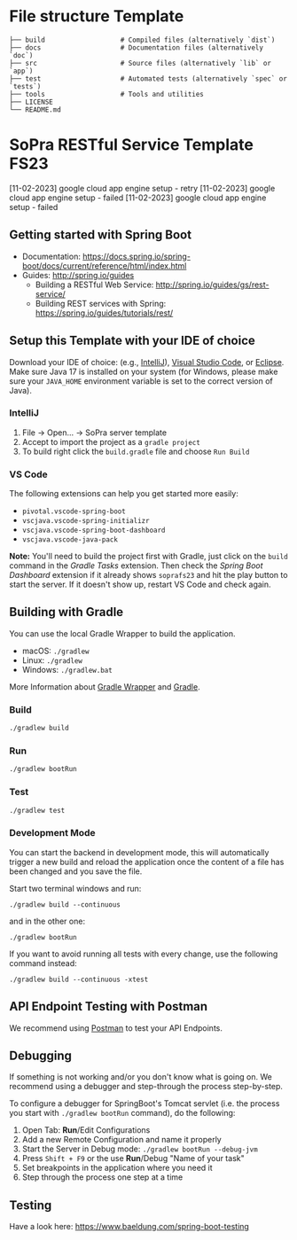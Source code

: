 # File structure Template

    
    ├── build                   # Compiled files (alternatively `dist`)
    ├── docs                    # Documentation files (alternatively `doc`)
    ├── src                     # Source files (alternatively `lib` or `app`)
    ├── test                    # Automated tests (alternatively `spec` or `tests`)
    ├── tools                   # Tools and utilities
    ├── LICENSE
    └── README.md


# SoPra RESTful Service Template FS23
[11-02-2023] google cloud app engine setup - retry
[11-02-2023] google cloud app engine setup - failed
[11-02-2023] google cloud app engine setup - failed
## Getting started with Spring Boot
-   Documentation: https://docs.spring.io/spring-boot/docs/current/reference/html/index.html
-   Guides: http://spring.io/guides
    -   Building a RESTful Web Service: http://spring.io/guides/gs/rest-service/
    -   Building REST services with Spring: https://spring.io/guides/tutorials/rest/

## Setup this Template with your IDE of choice
Download your IDE of choice: (e.g., [IntelliJ](https://www.jetbrains.com/idea/download/)), [Visual Studio Code](https://code.visualstudio.com/), or [Eclipse](http://www.eclipse.org/downloads/). Make sure Java 17 is installed on your system (for Windows, please make sure your `JAVA_HOME` environment variable is set to the correct version of Java).

### IntelliJ
1. File -> Open... -> SoPra server template
2. Accept to import the project as a `gradle project`
3. To build right click the `build.gradle` file and choose `Run Build`

### VS Code
The following extensions can help you get started more easily:
-   `pivotal.vscode-spring-boot`
-   `vscjava.vscode-spring-initializr`
-   `vscjava.vscode-spring-boot-dashboard`
-   `vscjava.vscode-java-pack`

**Note:** You'll need to build the project first with Gradle, just click on the `build` command in the _Gradle Tasks_ extension. Then check the _Spring Boot Dashboard_ extension if it already shows `soprafs23` and hit the play button to start the server. If it doesn't show up, restart VS Code and check again.

## Building with Gradle
You can use the local Gradle Wrapper to build the application.
-   macOS: `./gradlew`
-   Linux: `./gradlew`
-   Windows: `./gradlew.bat`

More Information about [Gradle Wrapper](https://docs.gradle.org/current/userguide/gradle_wrapper.html) and [Gradle](https://gradle.org/docs/).

### Build

```bash
./gradlew build
```

### Run

```bash
./gradlew bootRun
```

### Test

```bash
./gradlew test
```

### Development Mode
You can start the backend in development mode, this will automatically trigger a new build and reload the application
once the content of a file has been changed and you save the file.

Start two terminal windows and run:

`./gradlew build --continuous`

and in the other one:

`./gradlew bootRun`

If you want to avoid running all tests with every change, use the following command instead:

`./gradlew build --continuous -xtest`

## API Endpoint Testing with Postman
We recommend using [Postman](https://www.getpostman.com) to test your API Endpoints.

## Debugging
If something is not working and/or you don't know what is going on. We recommend using a debugger and step-through the process step-by-step.

To configure a debugger for SpringBoot's Tomcat servlet (i.e. the process you start with `./gradlew bootRun` command), do the following:

1. Open Tab: **Run**/Edit Configurations
2. Add a new Remote Configuration and name it properly
3. Start the Server in Debug mode: `./gradlew bootRun --debug-jvm`
4. Press `Shift + F9` or the use **Run**/Debug "Name of your task"
5. Set breakpoints in the application where you need it
6. Step through the process one step at a time

## Testing
Have a look here: https://www.baeldung.com/spring-boot-testing
